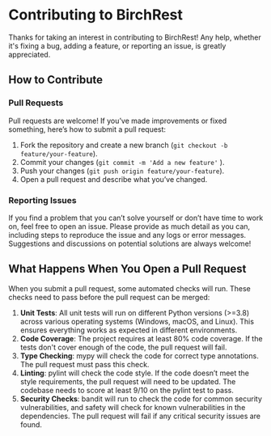 # Contributing to BirchRest
Thanks for taking an interest in contributing to BirchRest! Any help, whether it's fixing a bug, adding a feature, or reporting an issue, is greatly appreciated.
## How to Contribute
### Pull Requests
Pull requests are welcome! If you’ve made improvements or fixed something, here’s how to submit a pull request:

1. Fork the repository and create a new branch (```git checkout -b feature/your-feature```).
2. Commit your changes (```git commit -m 'Add a new feature'``` ).
3. Push your changes (```git push origin feature/your-feature```).
4. Open a pull request and describe what you’ve changed.

### Reporting Issues
If you find a problem that you can’t solve yourself or don’t have time to work on, feel free to open an issue. Please provide as much detail as you can, including steps to reproduce the issue and any logs or error messages. Suggestions and discussions on potential solutions are always welcome!

## What Happens When You Open a Pull Request
When you submit a pull request, some automated checks will run. These checks need to pass before the pull request can be merged:

1. **Unit Tests**: All unit tests will run on different Python versions (>=3.8) across various operating systems (Windows, macOS, and Linux). This ensures everything works as expected in different environments.
2. **Code Coverage**: The project requires at least 80% code coverage. If the tests don't cover enough of the code, the pull request will fail.
3. **Type Checking**: mypy will check the code for correct type annotations. The pull request must pass this check.
4. **Linting**: pylint will check the code style. If the code doesn’t meet the style requirements, the pull request will need to be updated. The codebase needs to score at least 9/10 on the pylint test to pass.
5. **Security Checks**: bandit will run to check the code for common security vulnerabilities, and safety will check for known vulnerabilities in the dependencies. The pull request will fail if any critical security issues are found.


